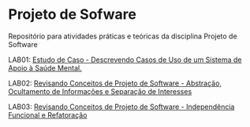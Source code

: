 # Projeto de Sofware

Repositório para atividades práticas e teóricas da disciplina Projeto de Software


LAB01: [Estudo de Caso - Descrevendo Casos de Uso de um Sistema de Apoio à Saúde Mental.](labs/lab-mentcare.md)

LAB02: [Revisando Conceitos de Projeto de Software - Abstração, Ocultamento de Informações e Separação de Interesses](labs/lab-conceitos-basicos-parte1.md)

LAB03: [Revisando Conceitos de Projeto de Software - Independência Funcional e Refatoração](labs/lab-conceitos-basicos-parte2.md)

